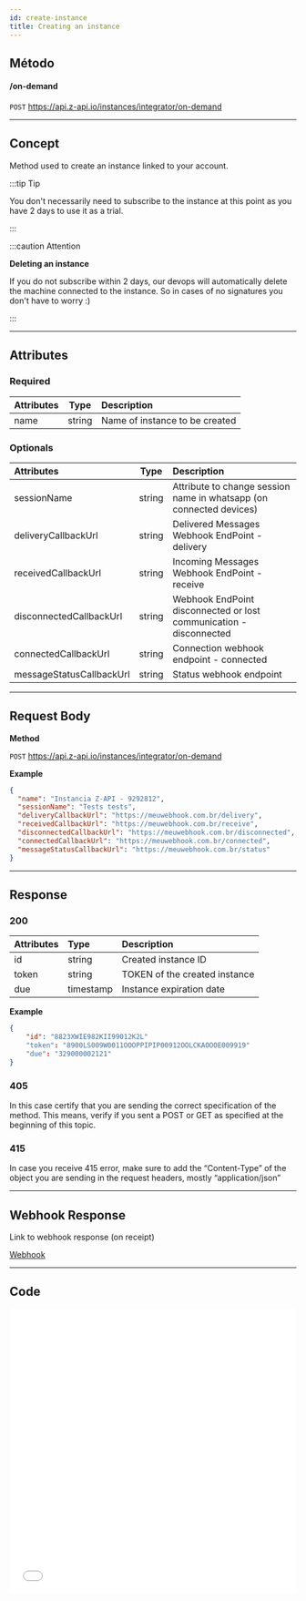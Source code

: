 ```yaml
---
id: create-instance
title: Creating an instance
---
```

## Método

#### /on-demand

`POST` https://api.z-api.io/instances/integrator/on-demand

---

## Concept

Method used to create an instance linked to your account.

:::tip Tip

You don't necessarily need to subscribe to the instance at this point as you have 2 days to use it as a trial.

:::

:::caution Attention 

**Deleting an instance**

If you do not subscribe within 2 days, our devops will automatically delete the machine connected to the instance. So in cases of no signatures you don't have to worry :)

:::

---

## Attributes

### Required

| Attributes|  Type  | Description                    |
| :-------- | :----: | :----------------------------- |
| name      | string | Name of instance to be created|

### Optionals

| Attributes| Type | Description |
| :-- | :-: | :-- |
| sessionName | string | Attribute to change session name in whatsapp (on connected devices) |
| deliveryCallbackUrl | string | Delivered Messages Webhook EndPoint - delivery |
| receivedCallbackUrl | string | Incoming Messages Webhook EndPoint - receive |
| disconnectedCallbackUrl | string | Webhook EndPoint disconnected or lost communication - disconnected |
| connectedCallbackUrl | string | Connection webhook endpoint - connected |
| messageStatusCallbackUrl | string | Status webhook endpoint |

---

## Request Body

**Method**

`POST` https://api.z-api.io/instances/integrator/on-demand

**Example**

```json
{
  "name": "Instancia Z-API - 9292812",
  "sessionName": "Tests tests",
  "deliveryCallbackUrl": "https://meuwebhook.com.br/delivery",
  "receivedCallbackUrl": "https://meuwebhook.com.br/receive",
  "disconnectedCallbackUrl": "https://meuwebhook.com.br/disconnected",
  "connectedCallbackUrl": "https://meuwebhook.com.br/connected",
  "messageStatusCallbackUrl": "https://meuwebhook.com.br/status"
}
```

---

## Response

### 200

| Attributes| Type      | Description                   |
| :-------- | :-------- | :---------------------------- |
| id        | string    | Created instance ID           |
| token     | string    | TOKEN of the created instance |
| due       | timestamp | Instance expiration date      |

**Example**

```json
{
    "id": "8823XWIE982KII99012K2L"
    "token": "8900LS009W0011OOOPPIPIP00912OOLCKAOOOE009919"
    "due": "329000002121"
}
```

### 405

In this case certify that you are sending the correct specification of the method. This means, verify if you sent a POST or GET as specified at the beginning of this topic.

### 415

In case you receive 415 error, make sure to add the “Content-Type” of the object you are sending in the request headers, mostly “application/json”

---

## Webhook Response

Link to webhook response (on receipt)

[Webhook](../webhooks/on-message-received#response)

---

## Code

<iframe src="//api.apiembed.com/?source=https://raw.githubusercontent.com/Z-API/z-api-docs/main/json-examples/create-instance.json&targets=all" frameborder="0" scrolling="no" width="100%" height="500px" seamless></iframe>
